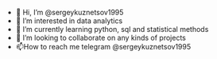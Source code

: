 - 👋 Hi, I’m @sergeykuznetsov1995
- 👀 I’m interested in data analytics
- 🌱 I’m currently learning python, sql and statistical methods
- 💞️ I’m looking to collaborate on any kinds of projects
- 📫How to reach me telegram @sergeykuznetsov1995

